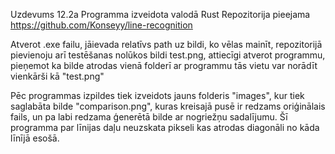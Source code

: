 Uzdevums 12.2a Programma izveidota valodā Rust Repozitorija pieejama https://github.com/Konseyy/line-recognition

Atverot .exe failu, jāievada relatīvs path uz bildi, ko vēlas mainīt, repozitorijā pievienoju arī testēšanas nolūkos bildi test.png, attiecīgi atverot programmu, pieņemot ka bilde atrodas vienā folderī ar programmu tās vietu var norādīt vienkārši kā "test.png"

Pēc programmas izpildes tiek izveidots jauns folderis "images", kur tiek saglabāta bilde "comparison.png", kuras kreisajā pusē ir redzams oriģinālais fails, un pa labi redzama ģenerētā bilde ar nogriežņu sadalījumu. Šī programma par līnijas daļu neuzskata pikseli kas atrodas diagonāli no kāda līnījā esošā.
